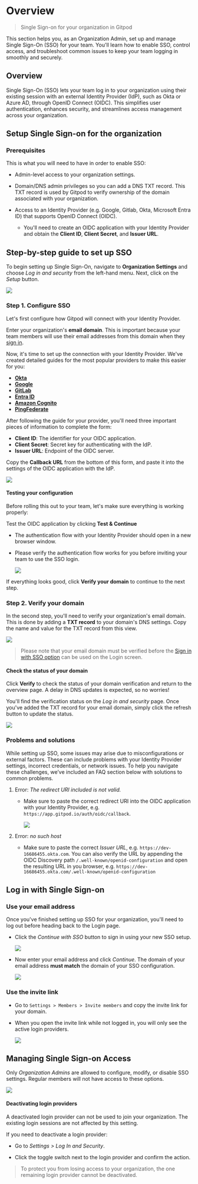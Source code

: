 # Overview

> Single Sign-on for your organization in Gitpod

This section helps you, as an Organization Admin, set up and manage Single Sign-On (SSO) for your team. You'll learn how to enable SSO, control access, and troubleshoot common issues to keep your team logging in smoothly and securely.

## Overview

Single Sign-On (SSO) lets your team log in to your organization using their existing session with an external Identity Provider (IdP), such as Okta or Azure AD, through OpenID Connect (OIDC). This simplifies user authentication, enhances security, and streamlines access management across your organization.

## Setup Single Sign-on for the organization

### Prerequisites

This is what you will need to have in order to enable SSO:

* Admin-level access to your organization settings.

* Domain/DNS admin privileges so you can add a DNS TXT record. This TXT record is used by Gitpod to verify ownership of the domain associated with your organization.

* Access to an Identity Provider (e.g. Google, Gitlab, Okta, Microsoft Entra ID) that supports OpenID Connect (OIDC).

  * You'll need to create an OIDC application with your Identity Provider and obtain the **Client ID**, **Client Secret**, and **Issuer URL**.

## Step-by-step guide to set up SSO

To begin setting up Single Sign-On, navigate to **Organization Settings** and choose *Log in and security* from the left-hand menu. Next, click on the *Setup* button.

<Frame caption="Log in and security">
  <img src="https://www.gitpod.io/images/docs/flex/organizations/login-security.png" />
</Frame>

### Step 1. Configure SSO

Let's first configure how Gitpod will connect with your Identity Provider.

Enter your organization's **email domain**. This is important because your team members will use their email addresses from this domain when they [sign in](#log-in-with-single-sign-on).

Now, it's time to set up the connection with your Identity Provider. We've created detailed guides for the most popular providers to make this easier for you:

* **[Okta](/flex/sso/okta)**
* **[Google](/flex/sso/google)**
* **[GitLab](/flex/sso/gitlab)**
* **[Entra ID](/flex/sso/entra)**
* **[Amazon Cognito](/flex/sso/cognito)**
* **[PingFederate](/flex/sso/pingfederate)**

After following the guide for your provider, you'll need three important pieces of information to complete the form:

* **Client ID**: The identifier for your OIDC application.
* **Client Secret**: Secret key for authenticating with the IdP.
* **Issuer URL**: Endpoint of the OIDC server.

Copy the **Callback URL** from the bottom of this form, and paste it into the settings of the OIDC application with the IdP.

<Frame caption="Setup SSO">
  <img src="https://www.gitpod.io/images/docs/flex/organizations/sso/sso-configure-completed.png" />
</Frame>

#### Testing your configuration

Before rolling this out to your team, let's make sure everything is working properly:

Test the OIDC application by clicking **Test & Continue**

* The authentication flow with your Identity Provider should open in a new browser window.
* Please verify the authentication flow works for you before inviting your team to use the SSO login.

  <Frame caption="Test the OIDC application">
    <img src="https://www.gitpod.io/images/docs/flex/organizations/sso/sso-configure-saved.png" />
  </Frame>

If everything looks good, click **Verify your domain** to continue to the next step.

### Step 2. Verify your domain

In the second step, you'll need to verify your organization's email domain. This is done by adding a **TXT record** to your domain's DNS settings. Copy the name and value for the TXT record from this view.

<Frame caption="Verify your domain">
  <img src="https://www.gitpod.io/images/docs/flex/organizations/sso/sso-verify-your-domain.png" />
</Frame>

> Please note that your email domain must be verified before the [Sign in with SSO option](#log-in-with-single-sign-on) can be used on the Login screen.

#### Check the status of your domain

Click **Verify** to check the status of your domain verification and return to the overview page. A delay in DNS updates is expected, so no worries!

You'll find the verification status on the *Log in and security* page. Once you've added the TXT record for your email domain, simply click the refresh button to update the status.

<Frame caption="Check domain status">
  <img src="https://www.gitpod.io/images/docs/flex/organizations/check-domain-status.png" />
</Frame>

### Problems and solutions

While setting up SSO, some issues may arise due to misconfigurations or external factors. These can include problems with your Identity Provider settings, incorrect credentials, or network issues. To help you navigate these challenges, we’ve included an FAQ section below with solutions to common problems.

1. Error: *The redirect URI included is not valid.*

   * Make sure to paste the correct redirect URI into the OIDC application with your Identity Provider, e.g. `https://app.gitpod.io/auth/oidc/callback`.

     <Frame caption="Invite URL error">
       <img src="https://www.gitpod.io/images/docs/flex/organizations/login-security-faq-redirect-uri.png" />
     </Frame>

2. Error: *no such host*

   * Make sure to paste the correct *Issuer URL*, e.g. `https://dev-16686455.okta.com`. You can also verify the URL by appending the OIDC Discovery path `/.well-known/openid-configuration` and open the resulting URL in you browser, e.g. `https://dev-16686455.okta.com/.well-known/openid-configuration`

## Log in with Single Sign-on

### Use your email address

Once you've finished setting up SSO for your organization, you'll need to log out before heading back to the Login page.

* Click the *Continue with SSO* button to sign in using your new SSO setup.

  <Frame caption="Login page">
    <img src="https://www.gitpod.io/images/docs/flex/organizations/login-with-sso.png" />
  </Frame>

* Now enter your email address and click *Continue*. The domain of your email address **must match** the domain of your SSO configuration.

  <Frame caption="Email address">
    <img src="https://www.gitpod.io/images/docs/flex/organizations/login-with-sso-email.png" />
  </Frame>

### Use the invite link

* Go to `Settings > Members > Invite members` and copy the invite link for your domain.

* When you open the invite link while not logged in, you will only see the active login providers.

  <Frame caption="Login on invite link">
    <img src="https://www.gitpod.io/images/docs/flex/organizations/login-invite-link.png" />
  </Frame>

## Managing Single Sign-on Access

Only *Organization Admins* are allowed to configure, modify, or disable SSO settings. Regular members will not have access to these options.

<Frame caption="SSO enabled">
  <img src="https://www.gitpod.io/images/docs/flex/organizations/login-security.png" />
</Frame>

#### Deactivating login providers

A deactivated login provider can not be used to join your organization. The existing login sessions are not affected by this setting.

If you need to deactivate a login provider:

* Go to *Settings > Log In and Security*.

* Click the toggle switch next to the login provider and confirm the action.

> To protect you from losing access to your organization, the one remaining login provider cannot be deactivated.
